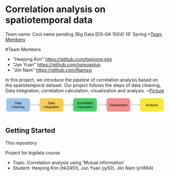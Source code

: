 # Correlation analysis on spatiotemporal data
Team name: Cool name pending /Big Data (DS-GA 1004) 18' Spring
*[Team Members](#team-members)

#<a name="team-members"><a/>Team Members
  * "Heejong Kim" <https://github.com/heejong-kim>
  * "Jun Yuan" <https://github.com/junyuanjun>
  * "Jiin Nam" <https://github.com/Namssi>
  
In this project, we introduce the pipeline of correlation analysis based on the spatiotemporal dataset. Our project follows the steps of data cleaning, Data integration, correlation calculation, visualization and analysis.
~[Picture](https://github.com/DS-GA1004/Cool_name_pending/pipline.png)
![Picture](https://github.com/DS-GA1004/Cool_name_pending/blob/master/pipeline.png)

## Getting Started


This repository 

Project for bigdata course
<ul>
  <li>Topic: Correlation analysis using 'Mutual information'</li>
  <li>Student: Heejong Kim (hk2451), Jun Yuan (jy50), Jiin Nam (jn1664)</li>
</ul>
